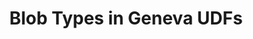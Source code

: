 ---
title: Blob Types in Geneva UDFs
sidebar_title: Blobs
description: Learn how to work with Lance Blobs in Geneva UDFs for handling large binary objects efficiently with lazy reading capabilities.
weight: 208
--- 